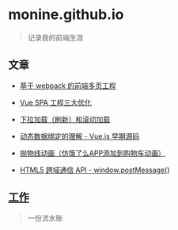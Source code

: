 # monine.github.io

> 记录我的前端生涯

## 文章

- [基于 webpack 的前端多页工程](https://monine.github.io/#/article/21)

- [Vue SPA 工程三大优化](https://monine.github.io/#/article/20)

- [下拉加载（刷新）和滚动加载](https://monine.github.io/#/article/17)

- [动态数据绑定的理解 - Vue.js 早期源码](https://monine.github.io/#/article/16)

- [抛物线动画（仿饿了么APP添加到购物车动画）](https://monine.github.io/#/article/15)

- [HTML5 跨域通信 API - window.postMessage()](https://monine.github.io/#/article/2)

## [工作](https://monine.github.io/#/worklog)

> 一份流水账
